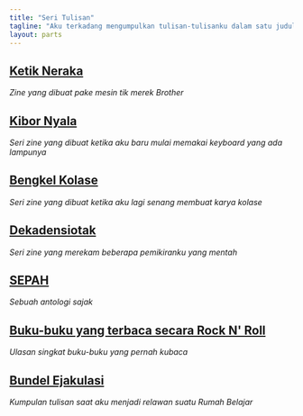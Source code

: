 ```yaml
---
title: "Seri Tulisan"
tagline: "Aku terkadang mengumpulkan tulisan-tulisanku dalam satu judul. Bisa dalam zine (e-zine), bundel, atau buku (e-book)."
layout: parts
---
```


## [Ketik Neraka](https://contoh.com)
_Zine yang dibuat pake mesin tik merek Brother_

## [Kibor Nyala](https://contoh.com)
_Seri zine yang dibuat ketika aku baru mulai memakai keyboard yang ada lampunya_

## [Bengkel Kolase](https://contoh.com)
_Seri zine yang dibuat ketika aku lagi senang membuat karya kolase_

## [Dekadensiotak](https://contoh.com)
_Seri zine yang merekam beberapa pemikiranku yang mentah_

## [SEPAH](https://contoh.com)
_Sebuah antologi sajak_

## [Buku-buku yang terbaca secara Rock N' Roll](https://contoh.com)
_Ulasan singkat buku-buku yang pernah kubaca_

## [Bundel Ejakulasi](https://contoh.com)
_Kumpulan tulisan saat aku menjadi relawan suatu Rumah Belajar_